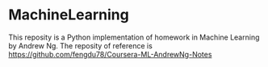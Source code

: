# MachineLearning
This reposity is a Python implementation of homework in Machine Learning by Andrew Ng. 
The reposity of reference is https://github.com/fengdu78/Coursera-ML-AndrewNg-Notes
